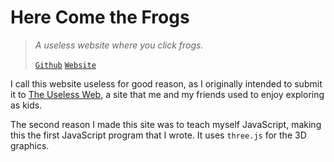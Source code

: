 # Here Come the Frogs
> *A useless website where you click frogs.*
>
> [`Github`](https://github.com/kaighe/here-come-the-frogs)
> [`Website`](https://herecomethefrogs.kaialbertson.ca/)

I call this website useless for good reason, as I originally intended to submit it to [The Useless Web](https://theuselessweb.com/), a site that me and my friends used to enjoy exploring as kids.

The second reason I made this site was to teach myself JavaScript, making this the first JavaScript program that I wrote. It uses `three.js` for the 3D graphics.